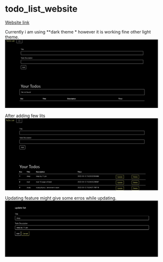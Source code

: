 # todo_list_website

[Website link ](https://todo-app-prem.herokuapp.com/)


Currently i am using **dark theme * however it is working fine other light theme.
![](https://github.com/chaudharyPrashant5050/todo_list_website/blob/master/todo_list_ss/Screenshot%202022-03-12%20205832.jpg)


After adding few lits
![](https://github.com/chaudharyPrashant5050/todo_list_website/blob/master/todo_list_ss/Screenshot%202022-03-12%20205807.jpg)

Updating feature might give some erros while updating. 
![](https://github.com/chaudharyPrashant5050/todo_list_website/blob/master/todo_list_ss/Screenshot%202022-03-12%20205742.jpg)
